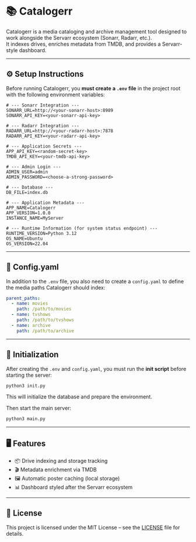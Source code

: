 # 📚 Catalogerr

Catalogerr is a media cataloging and archive management tool designed to work alongside the Servarr ecosystem (Sonarr, Radarr, etc.).  
It indexes drives, enriches metadata from TMDB, and provides a Servarr-style dashboard.

---

## ⚙️ Setup Instructions

Before running Catalogerr, you **must create a `.env` file** in the project root with the following environment variables:

```env
# --- Sonarr Integration ---
SONARR_URL=http://<your-sonarr-host>:8989
SONARR_API_KEY=<your-sonarr-api-key>

# --- Radarr Integration ---
RADARR_URL=http://<your-radarr-host>:7878
RADARR_API_KEY=<your-radarr-api-key>

# --- Application Secrets ---
APP_API_KEY=<random-secret-key>
TMDB_API_KEY=<your-tmdb-api-key>

# --- Admin Login ---
ADMIN_USER=admin
ADMIN_PASSWORD=<choose-a-strong-password>

# --- Database ---
DB_FILE=index.db

# --- Application Metadata ---
APP_NAME=Catalogerr
APP_VERSION=1.0.0
INSTANCE_NAME=MyServer

# --- Runtime Information (for system status endpoint) ---
RUNTIME_VERSION=Python 3.12
OS_NAME=Ubuntu
OS_VERSION=22.04
```

---

## 📂 Config.yaml

In addition to the `.env` file, you also need to create a `config.yaml` to define the media paths Catalogerr should index:

```yaml
parent_paths:
  - name: movies
    path: /path/to/movies
  - name: tvshows
    path: /path/to/tvshows
  - name: archive
    path: /path/to/archive
```

---

## 🚀 Initialization

After creating the `.env` and `config.yaml`, you must run the **init script** before starting the server:

```bash
python3 init.py
```

This will initialize the database and prepare the environment.  

Then start the main server:

```bash
python3 main.py
```

---

## 🖥️ Features

- 📦 Drive indexing and storage tracking  
- 🎬 Metadata enrichment via TMDB  
- 🖼️ Automatic poster caching (local storage)  
- 📊 Dashboard styled after the Servarr ecosystem  

---
## 📄 License

This project is licensed under the MIT License – see the [LICENSE](LICENSE) file for details.